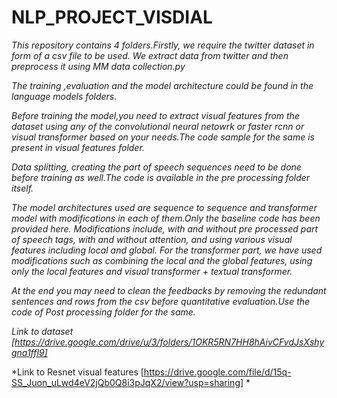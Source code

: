 # NLP_PROJECT_VISDIAL


*This repository contains 4 folders.Firstly, we require the twitter dataset in form of a csv file to be used.
We extract data from twitter and then preprocess it using MM data collection.py* 

*The training ,evaluation and the model architecture could be found in the language models folders.*

*Before training the model,you need to extract visual features from the dataset using any of the convolutional neural netowrk or faster rcnn or visual transformer based on your needs.The code sample for the same is present in visual features folder.*

*Data splitting, creating the part of speech sequences need to be done before training as well.The code is available in the pre processing folder itself.*

*The model architectures used are sequence to sequence and transformer model with modifications in each of them.Only the baseline code has been provided here.
Modifications include, with and without pre processed part of speech tags, with and without attention, and using various visual features including local and global.
For the transformer part, we have used modifications such as combining the local and the global features, using only the local features and visual transformer + textual transformer.*

*At the end you may need to clean the feedbacks by removing the redundant sentences and rows from the csv before quantitative evaluation.Use the code of Post processing folder for the same.*


*Link to dataset [https://drive.google.com/drive/u/3/folders/1OKR5RN7HH8hAivCFvdJsXshygna1ffl9]*

*Link to Resnet visual features [https://drive.google.com/file/d/15q-SS_Juon_uLwd4eV2jQb0Q8i3pJqX2/view?usp=sharing] *

